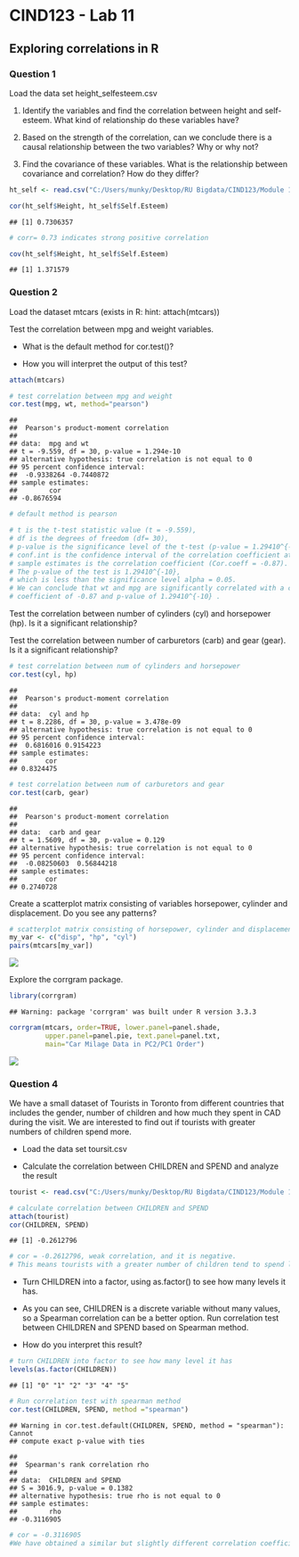 CIND123 - Lab 11
================

Exploring correlations in R
---------------------------

### Question 1

Load the data set height\_selfesteem.csv

1.  Identify the variables and find the correlation between height and self-esteem. What kind of relationship do these variables have?

2.  Based on the strength of the correlation, can we conclude there is a causal relationship between the two variables? Why or why not?

3.  Find the covariance of these variables. What is the relationship between covariance and correlation? How do they differ?

``` r
ht_self <- read.csv("C:/Users/munky/Desktop/RU Bigdata/CIND123/Module 11/height_selfesteem.csv")

cor(ht_self$Height, ht_self$Self.Esteem)
```

    ## [1] 0.7306357

``` r
# corr= 0.73 indicates strong positive correlation

cov(ht_self$Height, ht_self$Self.Esteem)
```

    ## [1] 1.371579

### Question 2

Load the dataset mtcars (exists in R: hint: attach(mtcars))

Test the correlation between mpg and weight variables.

-   What is the default method for cor.test()?

-   How you will interpret the output of this test?

``` r
attach(mtcars)

# test correlation between mpg and weight
cor.test(mpg, wt, method="pearson")
```

    ## 
    ##  Pearson's product-moment correlation
    ## 
    ## data:  mpg and wt
    ## t = -9.559, df = 30, p-value = 1.294e-10
    ## alternative hypothesis: true correlation is not equal to 0
    ## 95 percent confidence interval:
    ##  -0.9338264 -0.7440872
    ## sample estimates:
    ##        cor 
    ## -0.8676594

``` r
# default method is pearson

# t is the t-test statistic value (t = -9.559),
# df is the degrees of freedom (df= 30),
# p-value is the significance level of the t-test (p-value = 1.29410^{-10}).
# conf.int is the confidence interval of the correlation coefficient at 95% (conf.int = [-0.9338, -0.7441]);
# sample estimates is the correlation coefficient (Cor.coeff = -0.87).
# The p-value of the test is 1.29410^{-10}, 
# which is less than the significance level alpha = 0.05. 
# We can conclude that wt and mpg are significantly correlated with a correlation 
# coefficient of -0.87 and p-value of 1.29410^{-10} .
```

Test the correlation between number of cylinders (cyl) and horsepower (hp). Is it a significant relationship?

Test the correlation between number of carburetors (carb) and gear (gear). Is it a significant relationship?

``` r
# test correlation between num of cylinders and horsepower
cor.test(cyl, hp)
```

    ## 
    ##  Pearson's product-moment correlation
    ## 
    ## data:  cyl and hp
    ## t = 8.2286, df = 30, p-value = 3.478e-09
    ## alternative hypothesis: true correlation is not equal to 0
    ## 95 percent confidence interval:
    ##  0.6816016 0.9154223
    ## sample estimates:
    ##       cor 
    ## 0.8324475

``` r
# test correlation between num of carburetors and gear
cor.test(carb, gear)
```

    ## 
    ##  Pearson's product-moment correlation
    ## 
    ## data:  carb and gear
    ## t = 1.5609, df = 30, p-value = 0.129
    ## alternative hypothesis: true correlation is not equal to 0
    ## 95 percent confidence interval:
    ##  -0.08250603  0.56844218
    ## sample estimates:
    ##       cor 
    ## 0.2740728

Create a scatterplot matrix consisting of variables horsepower, cylinder and displacement. Do you see any patterns?

``` r
# scatterplot matrix consisting of horsepower, cylinder and displacement
my_var <- c("disp", "hp", "cyl")
pairs(mtcars[my_var])
```

![](http://i.imgur.com/orrDeS0.png)

Explore the corrgram package.

``` r
library(corrgram)
```

    ## Warning: package 'corrgram' was built under R version 3.3.3

``` r
corrgram(mtcars, order=TRUE, lower.panel=panel.shade,
         upper.panel=panel.pie, text.panel=panel.txt,
         main="Car Milage Data in PC2/PC1 Order")
```

![](http://i.imgur.com/YJNIqbZ.png)

### Question 4

We have a small dataset of Tourists in Toronto from different countries that includes the gender, number of children and how much they spent in CAD during the visit. We are interested to find out if tourists with greater numbers of children spend more.

-   Load the data set toursit.csv

-   Calculate the correlation between CHILDREN and SPEND and analyze the result

``` r
tourist <- read.csv("C:/Users/munky/Desktop/RU Bigdata/CIND123/Module 11/tourist.csv") 

# calculate correlation between CHILDREN and SPEND
attach(tourist)
cor(CHILDREN, SPEND)
```

    ## [1] -0.2612796

``` r
# cor = -0.2612796, weak correlation, and it is negative.
# This means tourists with a greater number of children tend to spend less!
```

-   Turn CHILDREN into a factor, using as.factor() to see how many levels it has.

-   As you can see, CHILDREN is a discrete variable without many values, so a Spearman correlation can be a better option. Run correlation test between CHILDREN and SPEND based on Spearman method.

-   How do you interpret this result?

``` r
# turn CHILDREN into factor to see how many level it has
levels(as.factor(CHILDREN))
```

    ## [1] "0" "1" "2" "3" "4" "5"

``` r
# Run correlation test with spearman method
cor.test(CHILDREN, SPEND, method ="spearman")
```

    ## Warning in cor.test.default(CHILDREN, SPEND, method = "spearman"): Cannot
    ## compute exact p-value with ties

    ## 
    ##  Spearman's rank correlation rho
    ## 
    ## data:  CHILDREN and SPEND
    ## S = 3016.9, p-value = 0.1382
    ## alternative hypothesis: true rho is not equal to 0
    ## sample estimates:
    ##        rho 
    ## -0.3116905

``` r
# cor = -0.3116905
#We have obtained a similar but slightly different correlation coefficient estimate because the Spearman correlation is indeed calculated differently than the Pearson.
```

